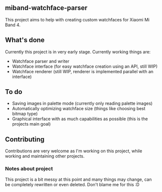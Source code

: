 miband-watchface-parser
----------

This project aims to help with creating custom watchfaces for Xiaomi Mi Band 4.

## What's done
Currently this project is in very early stage. Currently working things are:
* Watchface parser and writer
* Watchface interface (for easy watchface creation using an API, still WIP)
* Watchface renderer (still WIP, renderer is implemented parallel with an interface)

## To do
* Saving images in palette mode (currently only reading palette images)
* Automatically optimizing watchface size (things like choosing best bitmap type)
* Graphical interface with as much capabilities as possible (this is the projects main goal)

## Contributing
Contributions are very welcome as I'm working on this project, while working 
and maintaining other projects. 


### Notes about project
This project is a bit messy at this point and many things may change, 
can be completely rewritten or even deleted. Don't blame me for this :D

